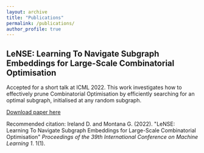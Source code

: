 ```yaml
---
layout: archive
title: "Publications"
permalink: /publications/
author_profile: true
---
```


## LeNSE: Learning To Navigate Subgraph Embeddings for Large-Scale Combinatorial Optimisation 

Accepted for a short talk at ICML 2022. This work investigates how to effectively prune Combinatorial Optimisation by efficiently searching for an optimal subgraph, initialised at any random subgraph. 

[Download paper here](https://arxiv.org/abs/2205.10106)

Recommended citation: Ireland D. and Montana G. (2022). "LeNSE: Learning To Navigate Subgraph Embeddings for Large-Scale Combinatorial Optimisation" <i>Proceedings of the 39th International Conference on Machine Learning 1</i>. 1(1).

